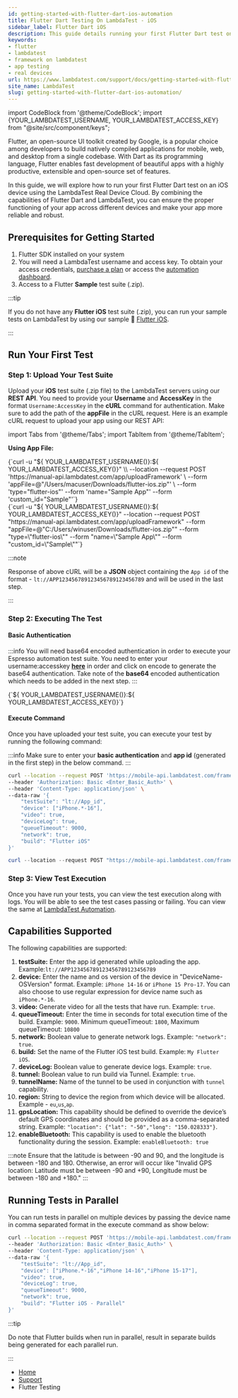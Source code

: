 ```yaml
---
id: getting-started-with-flutter-dart-ios-automation
title: Flutter Dart Testing On LambdaTest - iOS
sidebar_label: Flutter Dart iOS
description: This guide details running your first Flutter Dart test on real iPhones using LambdaTest's Real Device Cloud.
keywords:
- flutter
- lambdatest
- framework on lambdatest
- app testing
- real devices
url: https://www.lambdatest.com/support/docs/getting-started-with-flutter-dart-ios-automation/
site_name: LambdaTest
slug: getting-started-with-flutter-dart-ios-automation/
---
```


import CodeBlock from '@theme/CodeBlock';
import {YOUR_LAMBDATEST_USERNAME, YOUR_LAMBDATEST_ACCESS_KEY} from "@site/src/component/keys";

<script type="application/ld+json"
      dangerouslySetInnerHTML={{ __html: JSON.stringify({
       "@context": "https://schema.org",
        "@type": "BreadcrumbList",
        "itemListElement": [{
          "@type": "ListItem",
          "position": 1,
          "name": "Home",
          "item": "https://www.lambdatest.com"
        },{
          "@type": "ListItem",
          "position": 2,
          "name": "Support",
          "item": "https://www.lambdatest.com/support/docs/"
        },{
          "@type": "ListItem",
          "position": 3,
          "name": "Getting Started With Flutter Tests on LambdaTest",
          "item": "https://www.lambdatest.com/support/docs/getting-started-with-flutter-dart-android-automation/"
        }]
      })
    }}
></script>
Flutter, an open-source UI toolkit created by Google, is a popular choice among developers to build natively compiled applications for mobile, web, and desktop from a single codebase. With Dart as its programming language, Flutter enables fast development of beautiful apps with a highly productive, extensible and open-source set of features.

In this guide, we will explore how to run your first Flutter Dart test on an iOS device using the LambdaTest Real Device Cloud. By combining the capabilities of Flutter Dart and LambdaTest, you can ensure the proper functioning of your app across different devices and make your app more reliable and robust.

## Prerequisites for Getting Started

1. Flutter SDK installed on your system
2. You will need a LambdaTest username and access key. To obtain your access credentials, [purchase a plan](https://billing.lambdatest.com/billing/plans) or access the [automation dashboard](https://appautomation.lambdatest.com/).
3. Access to a Flutter **Sample** test suite (.zip).

:::tip

If you do not have any **Flutter iOS** test suite (.zip), you can run your sample tests on LambdaTest by using our sample :link: [Flutter iOS](https://prod-mobile-artefacts.lambdatest.com/assets/docs/Flutter_iOS.zip).

:::

## Run Your First Test

### Step 1: Upload Your Test Suite

Upload your **iOS** test suite (.zip file) to the LambdaTest servers using our **REST API**. You need to provide your **Username** and **AccessKey** in the format `Username:AccessKey` in the **cURL** command for authentication. Make sure to add the path of the **appFile** in the cURL request. Here is an example cURL request to upload your app using our REST API:

import Tabs from '@theme/Tabs';
import TabItem from '@theme/TabItem';

**Using App File:**

<Tabs className="docs__val">

<TabItem value="bash" label="Linux / MacOS" default>

  <div className="lambdatest__codeblock">
    <CodeBlock className="language-bash">
  {`curl -u "${ YOUR_LAMBDATEST_USERNAME()}:${ YOUR_LAMBDATEST_ACCESS_KEY()}" \\
--location --request POST 'https://manual-api.lambdatest.com/app/uploadFramework' \
--form 'appFile=@"/Users/macuser/Downloads/flutter-ios.zip"' \
--form 'type="flutter-ios"'
--form 'name="Sample App"'
--form 'custom_id="Sample"'`}
  </CodeBlock>
</div>

</TabItem>

<TabItem value="powershell" label="Windows" default>

  <div className="lambdatest__codeblock">
    <CodeBlock className="language-powershell">
{`curl -u "${ YOUR_LAMBDATEST_USERNAME()}:${ YOUR_LAMBDATEST_ACCESS_KEY()}" --location --request POST "https://manual-api.lambdatest.com/app/uploadFramework" --form "appFile=@"C:/Users/winuser/Downloads/flutter-ios.zip"" --form "type=\"flutter-ios\"" --form "name=\"Sample App\"" --form "custom_id=\"Sample\""`}
  </CodeBlock>
</div>

</TabItem>
</Tabs>

:::note

Response of above cURL will be a **JSON** object containing the `App id` of the format - ``lt://APP123456789123456789123456789`` and will be used in the last step.

:::

### Step 2: Executing The Test

#### Basic Authentication

:::info
You will need base64 encoded authentication in order to execute your Espresso automation test suite. You need to enter your username:accesskey **[here](https://mixedanalytics.com/knowledge-base/api-connector-encode-credentials-to-base-64/)** in order and click on encode to generate the base64 authentication. Take note of the **base64** encoded authentication which needs to be added in the next step.
:::

<div className="lambdatest__codeblock">
    <CodeBlock className="language-powershell">
{`${ YOUR_LAMBDATEST_USERNAME()}:${ YOUR_LAMBDATEST_ACCESS_KEY()}`}
  </CodeBlock>
</div>

#### Execute Command

Once you have uploaded your test suite, you can execute your test by running the following command:

:::info
Make sure to enter your **basic authentication** and **app id** (generated in the first step) in the below command.
:::

<Tabs className="docs__val">

<TabItem value="bash" label="Linux / MacOS" default>

  <div className="lambdatest__codeblock">
    <CodeBlock className="language-bash">

```bash
curl --location --request POST 'https://mobile-api.lambdatest.com/framework/v1/flutter/ios/build' \
--header 'Authorization: Basic <Enter_Basic_Auth>' \
--header 'Content-Type: application/json' \
--data-raw '{
    "testSuite": "lt://App_id",
    "device": ["iPhone.*-16"],
    "video": true,
    "deviceLog": true,
    "queueTimeout": 9000,
    "network": true,
    "build": "Flutter iOS"
}'
```

</CodeBlock>
</div>

</TabItem>

<TabItem value="powershell" label="Windows" default>

  <div className="lambdatest__codeblock">
    <CodeBlock className="lamguage-powershell">

```powershell
curl --location --request POST "https://mobile-api.lambdatest.com/framework/v1/flutter/ios/build" --header "Content-Type: application/json" --header "Authorization: Basic <Enter the Auth here>" --data-raw "{\"testSuite\": \"lt://APP_ID\",\"device\" :  [\"Pixel 6-12\"], \"video\": true, \"deviceLog\": true, \"queueTimeout\" : \"9000\",\"idleTimeout\" : \"600\"\"network\": true,\"build\" : \"Flutter iOS\"}"
```

  </CodeBlock>
</div>

</TabItem>
</Tabs>

### Step 3: View Test Execution

Once you have run your tests, you can view the test execution along with logs. You will be able to see the test cases passing or failing. You can view the same at [LambdaTest Automation](https://appautomation.lambdatest.com/builds).

## Capabilities Supported

The following capabilities are supported:

1. **testSuite:** Enter the app id generated while uploading the app. Example:`lt://APP123456789123456789123456789`
2. **device:** Enter the name and os version of the device in "DeviceName-OSVersion" format. Example: `iPhone 14-16` or `iPhone 15 Pro-17`. You can also choose to use regular expression for device name such as `iPhone.*-16`.
3. **video:** Generate video for all the tests that have run. Example: `true`.
4. **queueTimeout:** Enter the time in seconds for total execution time of the build. Example: `9000`. Minimum queueTimeout: `1800`, Maximum queueTimeout: `10800`
5. **network:** Boolean value to generate network logs. Example: `"network": true`.  
6. **build:** Set the name of the Flutter iOS test build. Example: `My Flutter iOS`.
7. **deviceLog:** Boolean value to generate device logs. Example: `true`.  
8. **tunnel:** Boolean value to run build via Tunnel. Example: `true`.  
9. **tunnelName:** Name of the tunnel to be used in conjunction with `tunnel` capability.  
10. **region:** String to device the region from which device will be allocated. Example - `eu`,`us`,`ap`.
11. **gpsLocation:** This capability should be defined to override the device’s default GPS coordinates and should be provided as a comma-separated string. Example: `"location": {"lat": "-50","long": "150.028333"}`.
12. **enableBluetooth:** This capability is used to enable the bluetooth functionality during the session. Example: `enableBluetooth: true`

:::note
Ensure that the latitude is between -90 and 90, and the longitude is between -180 and 180. Otherwise, an error will occur like "Invalid GPS location: Latitude must be between -90 and +90, Longitude must be between -180 and +180."
:::


## Running Tests in Parallel

You can run tests in parallel on multiple devices by passing the device name in comma separated format in the execute command as show below:

```bash
curl --location --request POST 'https://mobile-api.lambdatest.com/framework/v1/flutter/build' \
--header 'Authorization: Basic <Enter_Basic_Auth>' \
--header 'Content-Type: application/json' \
--data-raw '{
    "testSuite": "lt://App_id",
    "device": ["iPhone.*-16","iPhone 14-16","iPhone 15-17"],
    "video": true,
    "deviceLog": true,
    "queueTimeout": 9000,
    "network": true,
    "build": "Flutter iOS - Parallel"
}'
```

:::tip

Do note that Flutter builds when run in parallel, result in separate builds being generated for each parallel run.

:::


<nav aria-label="breadcrumbs">
  <ul className="breadcrumbs">
    <li className="breadcrumbs__item">
      <a className="breadcrumbs__link" target="_self" href="https://www.lambdatest.com">
        Home
      </a>
    </li>
    <li className="breadcrumbs__item">
      <a className="breadcrumbs__link" target="_self" href="https://www.lambdatest.com/support/docs/">
        Support
      </a>
    </li>
    <li className="breadcrumbs__item breadcrumbs__item--active">
      <span className="breadcrumbs__link">
      Flutter Testing 
      </span>
    </li>
  </ul>
</nav>
